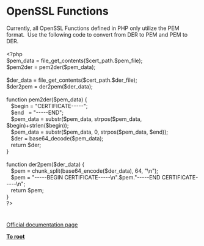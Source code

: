 # OpenSSL Functions




<div class="phpcode"><span class="html">
Currently, all OpenSSL Functions defined in PHP only utilize the PEM format.&#xA0; Use the following code to convert from DER to PEM and PEM to DER.<br><br><span class="default">&lt;?php<br>$pem_data </span><span class="keyword">= </span><span class="default">file_get_contents</span><span class="keyword">(</span><span class="default">$cert_path</span><span class="keyword">.</span><span class="default">$pem_file</span><span class="keyword">);<br></span><span class="default">$pem2der </span><span class="keyword">= </span><span class="default">pem2der</span><span class="keyword">(</span><span class="default">$pem_data</span><span class="keyword">);<br><br></span><span class="default">$der_data </span><span class="keyword">= </span><span class="default">file_get_contents</span><span class="keyword">(</span><span class="default">$cert_path</span><span class="keyword">.</span><span class="default">$der_file</span><span class="keyword">);<br></span><span class="default">$der2pem </span><span class="keyword">= </span><span class="default">der2pem</span><span class="keyword">(</span><span class="default">$der_data</span><span class="keyword">);<br><br>function </span><span class="default">pem2der</span><span class="keyword">(</span><span class="default">$pem_data</span><span class="keyword">) {<br>&#xA0;&#xA0; </span><span class="default">$begin </span><span class="keyword">= </span><span class="string">&quot;CERTIFICATE-----&quot;</span><span class="keyword">;<br>&#xA0;&#xA0; </span><span class="default">$end&#xA0;&#xA0; </span><span class="keyword">= </span><span class="string">&quot;-----END&quot;</span><span class="keyword">;<br>&#xA0;&#xA0; </span><span class="default">$pem_data </span><span class="keyword">= </span><span class="default">substr</span><span class="keyword">(</span><span class="default">$pem_data</span><span class="keyword">, </span><span class="default">strpos</span><span class="keyword">(</span><span class="default">$pem_data</span><span class="keyword">, </span><span class="default">$begin</span><span class="keyword">)+</span><span class="default">strlen</span><span class="keyword">(</span><span class="default">$begin</span><span class="keyword">));&#xA0; &#xA0; <br>&#xA0;&#xA0; </span><span class="default">$pem_data </span><span class="keyword">= </span><span class="default">substr</span><span class="keyword">(</span><span class="default">$pem_data</span><span class="keyword">, </span><span class="default">0</span><span class="keyword">, </span><span class="default">strpos</span><span class="keyword">(</span><span class="default">$pem_data</span><span class="keyword">, </span><span class="default">$end</span><span class="keyword">));<br>&#xA0;&#xA0; </span><span class="default">$der </span><span class="keyword">= </span><span class="default">base64_decode</span><span class="keyword">(</span><span class="default">$pem_data</span><span class="keyword">);<br>&#xA0;&#xA0; return </span><span class="default">$der</span><span class="keyword">;<br>}<br><br>function </span><span class="default">der2pem</span><span class="keyword">(</span><span class="default">$der_data</span><span class="keyword">) {<br>&#xA0;&#xA0; </span><span class="default">$pem </span><span class="keyword">= </span><span class="default">chunk_split</span><span class="keyword">(</span><span class="default">base64_encode</span><span class="keyword">(</span><span class="default">$der_data</span><span class="keyword">), </span><span class="default">64</span><span class="keyword">, </span><span class="string">&quot;\n&quot;</span><span class="keyword">);<br>&#xA0;&#xA0; </span><span class="default">$pem </span><span class="keyword">= </span><span class="string">&quot;-----BEGIN CERTIFICATE-----\n&quot;</span><span class="keyword">.</span><span class="default">$pem</span><span class="keyword">.</span><span class="string">&quot;-----END CERTIFICATE-----\n&quot;</span><span class="keyword">;<br>&#xA0;&#xA0; return </span><span class="default">$pem</span><span class="keyword">;<br>}<br></span><span class="default">?&gt;</span>
</span>
</div>
  

#

[Official documentation page](https://www.php.net/manual/en/ref.openssl.php)

**[To root](/README.md)**